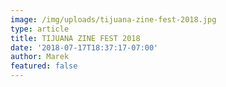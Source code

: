 ```yaml
---
image: /img/uploads/tijuana-zine-fest-2018.jpg
type: article
title: TIJUANA ZINE FEST 2018
date: '2018-07-17T18:37:17-07:00'
author: Marek
featured: false
---
```

![]()
